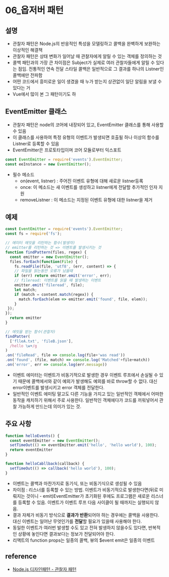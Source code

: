 # 06_옵저버 패턴

## 설명

- 관찰자 패턴은 Node.js의 반응적인 특성을 모델링하고 콜백을 완벽하게 보완하는 이상적인 해결책
- 관찰자 패턴은 상태 변화가 일어날 때 관찰자에게 알릴 수 있는 객체를 정의하는 것
- 콜백 패턴과의 가장 큰 차이점은 Subject가 실제로 여러 관찰자들에게 알릴 수 있다는 점임. 전통적인 연속 전달 스타일 콜백은
일반적으로 그 결과를 하나의 Listner인 콜백에만 전파함
- 어떤 코드에서 흥미로운 일이 생겼을 때 누가 받는지 상관없이 일단 알림을 보낼 수 있다는 거
- Vue에서 많이 본 그 패턴이기도 하

## EventEmitter 클래스

- 관찰자 패턴은 node의 코어에 내장되어 있고, EventEmitter 클래스를 통해 사용할 수 있음
- 이 클래스를 사용하여 특정 유형의 이벤트가 발생되면 호출될 하나 이상의 함수를 Listner로 등록할 수 있음
- EventEmitter은 프로토타입이며 코어 모듈로부터 익스포트 

```js
const EventEmitter = require('events').EventEmitter;
const eeInstance = new EventEmitter();
```

- 필수 메소드
    - on(event, listner) : 주어진 이벤트 유형에 대해 새로운 listner등록
    - once: 이 메소드는 새 이벤트를 생성하고 listner에게 전달할 추가적인 인자 지원
    - removeListner : 이 메소드는 지정된 이벤트 유형에 대한 listner을 제거

## 예제

```js
const EventEmitter = require('events').EventEmitter;
const fs = require('fs');

// 에미터 에밋을 리턴하는 함수(발생자)
// emitter를 리턴하는 것 => 이벤트를 발생시키는 것
function findPattern(files, regex) {
  const emitter = new EventEmitter();
  files.forEach(function(File) {
    fs.readFile(file, 'utf8', (err, content) => {
    // 파일을 읽는동안 오류가 났을때
    if (err) return emitter.emit('error', err);
    // fileread: 이벤트를 읽을 때 발생하는 이벤트
    emitter.emit('fileread', file);
    let match;
    if (match = content.match(regex)) {
      match.forEach(elem => emitter.emit('found', file, elem));
    }
 });
});
  return emitter
}

// 에밋을 받는 함수(관찰자)
findPatter(
  ['flleA.txt', 'fileB.json'], 
  /hello \w+/g
)
.on('fileRead', file => console.log(file+'was read'))
.on('found', (file, match) => console.log('Matched'+file+match))
.on('error', err => console.log(err.message))
```

- 이벤트 에미터는 이벤트가 비동기적으로 발생한 경우 이벤트 루프에서 손실될 수 있기 때문에 콜백에서와 같이 예외가 발생해도 예외를 바로 throw할 수 없다. 대신 error이벤트를 발생시키고 error 객체를 전달한다.
- 일반적인 이벤트 에미팅 말고도 다른 기능을 가지고 있는 일반적인 객체에서 어떠한 동작을 캐치하기 위해서 주로 사용한다. 일반적인 객체에다가 코드를 끼워넣어서 관찰 가능하게 만드는데 의미가 있는 것.

## 주요 사항

```js
function helloEvents() {
  const eventEmitter = new EventEmitter();
  setTimeOut(() => eventEmitter.emit('hello', 'hello world'), 100);
  return eventEmitter
}

function helloCabllback(callback) {
  setTimeOut(() => callback('hello world'), 100);
}
```

- 이벤트는 콜백과 마찬가지로 동기식, 또는 비동기식으로 생성될 수 있음
- 차이점 : 리스너를 등록할 수 있는 방법. 이벤트가 비동기적으로 발생한다면(뒤로 미뤄지는 것이니 - emit)EventEmitter가 초기화된 후에도 프로그램은 새로운 리스너를 등록할 수 있음. 이벤트가 이벤트 루프 다음 사이클이 될 때까지는 실행되지 않음.
- 결과 자체가 비동기 방식으로 **결과가 반환**되어야 하는 경우에는 콜백을 사용한다. 대신 이벤트는 일어난 무엇인가를 **전달**할 필요가 있을때 사용해야 한다. 
- 동일한 이벤트가 여러번 발생할 수도 있고 전혀 발생하지 않을수도 있다면, 반복적인 상황에 놓인다면 결과보다는 정보가 전달되어야 한다. 
- 리액트의 function props는 일종의 콜백, 뷰의 $event emit은 일종의 이벤트

## reference

- [Node.js 디자인패턴 - 관찰자 패턴](http://www.yes24.com/Product/Goods/65050060)